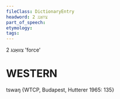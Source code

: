 ```yaml
---
fileClass: DictionaryEntry
headword: צוואַנג 2
part_of_speech: 
etymology: 
tags: 
---
```

צוואַנג 2
'force'

WESTERN
========

tswaŋ {WTCP, Budapest, Hutterer 1965: 135}

